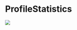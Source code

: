 # ProfileStatistics
![](http://github-profile-summary-cards.vercel.app/api/cards/profile-details?username=Mov4D&theme=solarized_dark)
